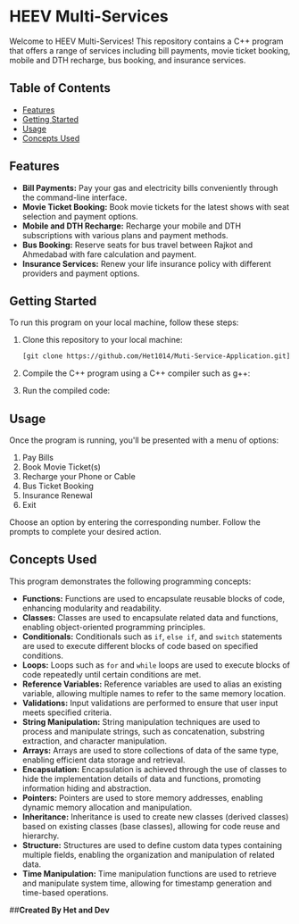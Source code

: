 # HEEV Multi-Services

Welcome to HEEV Multi-Services! This repository contains a C++ program that offers a range of services including bill payments, movie ticket booking, mobile and DTH recharge, bus booking, and insurance services.

## Table of Contents

- [Features](#features)
- [Getting Started](#getting-started)
- [Usage](#usage)
- [Concepts Used](#concepts-used)

## Features

- **Bill Payments:** Pay your gas and electricity bills conveniently through the command-line interface.
- **Movie Ticket Booking:** Book movie tickets for the latest shows with seat selection and payment options.
- **Mobile and DTH Recharge:** Recharge your mobile and DTH subscriptions with various plans and payment methods.
- **Bus Booking:** Reserve seats for bus travel between Rajkot and Ahmedabad with fare calculation and payment.
- **Insurance Services:** Renew your life insurance policy with different providers and payment options.

## Getting Started

To run this program on your local machine, follow these steps:

1. Clone this repository to your local machine:

   ```bash
   [git clone https://github.com/Het1014/Muti-Service-Application.git](https://github.com/Het1014/Muti-Service-Application.git)
   ```

2. Compile the C++ program using a C++ compiler such as g++:

3. Run the compiled code:

## Usage

Once the program is running, you'll be presented with a menu of options:

1. Pay Bills
2. Book Movie Ticket(s)
3. Recharge your Phone or Cable
4. Bus Ticket Booking
5. Insurance Renewal
6. Exit

Choose an option by entering the corresponding number. Follow the prompts to complete your desired action.

## Concepts Used

This program demonstrates the following programming concepts:

- **Functions:** Functions are used to encapsulate reusable blocks of code, enhancing modularity and readability.
- **Classes:** Classes are used to encapsulate related data and functions, enabling object-oriented programming principles.
- **Conditionals:** Conditionals such as `if`, `else if`, and `switch` statements are used to execute different blocks of code based on specified conditions.
- **Loops:** Loops such as `for` and `while` loops are used to execute blocks of code repeatedly until certain conditions are met.
- **Reference Variables:** Reference variables are used to alias an existing variable, allowing multiple names to refer to the same memory location.
- **Validations:** Input validations are performed to ensure that user input meets specified criteria.
- **String Manipulation:** String manipulation techniques are used to process and manipulate strings, such as concatenation, substring extraction, and character manipulation.
- **Arrays:** Arrays are used to store collections of data of the same type, enabling efficient data storage and retrieval.
- **Encapsulation:** Encapsulation is achieved through the use of classes to hide the implementation details of data and functions, promoting information hiding and abstraction.
- **Pointers:** Pointers are used to store memory addresses, enabling dynamic memory allocation and manipulation.
- **Inheritance:** Inheritance is used to create new classes (derived classes) based on existing classes (base classes), allowing for code reuse and hierarchy.
- **Structure:** Structures are used to define custom data types containing multiple fields, enabling the organization and manipulation of related data.
- **Time Manipulation:** Time manipulation functions are used to retrieve and manipulate system time, allowing for timestamp generation and time-based operations.

##**Created By Het and Dev**
